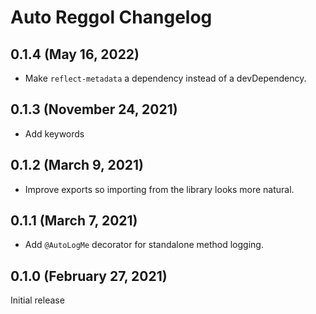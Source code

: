 # Auto Reggol Changelog
 
## 0.1.4 (May 16, 2022)

- Make `reflect-metadata` a dependency instead of a devDependency.
 
## 0.1.3 (November 24, 2021)

- Add keywords

## 0.1.2 (March 9, 2021)

- Improve exports so importing from the library looks more natural.

## 0.1.1 (March 7, 2021)

- Add `@AutoLogMe` decorator for standalone method logging.

## 0.1.0 (February 27, 2021)

Initial release
